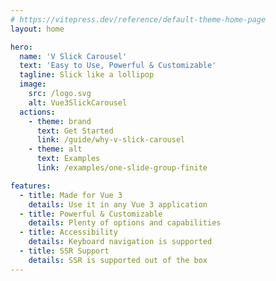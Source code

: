 ```yaml
---
# https://vitepress.dev/reference/default-theme-home-page
layout: home

hero:
  name: 'V Slick Carousel'
  text: 'Easy to Use, Powerful & Customizable'
  tagline: Slick like a lollipop
  image:
    src: /logo.svg
    alt: Vue3SlickCarousel
  actions:
    - theme: brand
      text: Get Started
      link: /guide/why-v-slick-carousel
    - theme: alt
      text: Examples
      link: /examples/one-slide-group-finite

features:
  - title: Made for Vue 3
    details: Use it in any Vue 3 application
  - title: Powerful & Customizable
    details: Plenty of options and capabilities
  - title: Accessibility
    details: Keyboard navigation is supported
  - title: SSR Support
    details: SSR is supported out of the box
---
```

